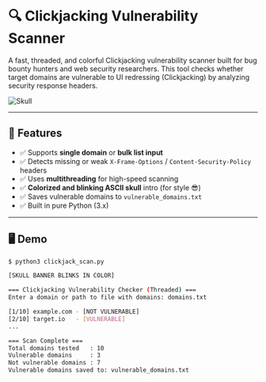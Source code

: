 # 🔍 Clickjacking Vulnerability Scanner

A fast, threaded, and colorful Clickjacking vulnerability scanner built for bug bounty hunters and web security researchers. This tool checks whether target domains are vulnerable to UI redressing (Clickjacking) by analyzing security response headers.

![Skull]((https://github.com/user-attachments/assets/2208448f-b285-4c22-88a1-68a532e65f54)) <!-- Optional: Replace with a hosted image of your ASCII art if desired -->

---

## 🎯 Features

- ✅ Supports **single domain** or **bulk list input**
- ✅ Detects missing or weak `X-Frame-Options` / `Content-Security-Policy` headers
- ✅ Uses **multithreading** for high-speed scanning
- ✅ **Colorized and blinking ASCII skull** intro (for style 😎)
- ✅ Saves vulnerable domains to `vulnerable_domains.txt`
- ✅ Built in pure Python (3.x)

---

## 🖥️ Demo

```bash
$ python3 clickjack_scan.py

[SKULL BANNER BLINKS IN COLOR]

=== Clickjacking Vulnerability Checker (Threaded) ===
Enter a domain or path to file with domains: domains.txt

[1/10] example.com - [NOT VULNERABLE]
[2/10] target.io   - [VULNERABLE]
...

=== Scan Complete ===
Total domains tested   : 10
Vulnerable domains     : 3
Not vulnerable domains : 7
Vulnerable domains saved to: vulnerable_domains.txt
